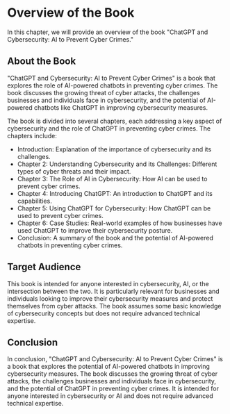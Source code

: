 Overview of the Book
=============================================

In this chapter, we will provide an overview of the book "ChatGPT and Cybersecurity: AI to Prevent Cyber Crimes."

About the Book
--------------

"ChatGPT and Cybersecurity: AI to Prevent Cyber Crimes" is a book that explores the role of AI-powered chatbots in preventing cyber crimes. The book discusses the growing threat of cyber attacks, the challenges businesses and individuals face in cybersecurity, and the potential of AI-powered chatbots like ChatGPT in improving cybersecurity measures.

The book is divided into several chapters, each addressing a key aspect of cybersecurity and the role of ChatGPT in preventing cyber crimes. The chapters include:

* Introduction: Explanation of the importance of cybersecurity and its challenges.
* Chapter 2: Understanding Cybersecurity and its Challenges: Different types of cyber threats and their impact.
* Chapter 3: The Role of AI in Cybersecurity: How AI can be used to prevent cyber crimes.
* Chapter 4: Introducing ChatGPT: An introduction to ChatGPT and its capabilities.
* Chapter 5: Using ChatGPT for Cybersecurity: How ChatGPT can be used to prevent cyber crimes.
* Chapter 6: Case Studies: Real-world examples of how businesses have used ChatGPT to improve their cybersecurity posture.
* Conclusion: A summary of the book and the potential of AI-powered chatbots in preventing cyber crimes.

Target Audience
---------------

This book is intended for anyone interested in cybersecurity, AI, or the intersection between the two. It is particularly relevant for businesses and individuals looking to improve their cybersecurity measures and protect themselves from cyber attacks. The book assumes some basic knowledge of cybersecurity concepts but does not require advanced technical expertise.

Conclusion
----------

In conclusion, "ChatGPT and Cybersecurity: AI to Prevent Cyber Crimes" is a book that explores the potential of AI-powered chatbots in improving cybersecurity measures. The book discusses the growing threat of cyber attacks, the challenges businesses and individuals face in cybersecurity, and the potential of ChatGPT in preventing cyber crimes. It is intended for anyone interested in cybersecurity or AI and does not require advanced technical expertise.


